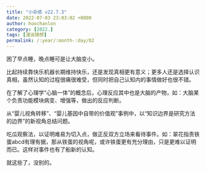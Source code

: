```yaml
---
title: "小杂感 v22.7.3"
date: 2022-07-03 23:03:02 +0800
author: hoochanlon
category: [2022.]
tags: [漫谈随想]
permalink: /:year/:month-:day/02
---
```


困了早点睡，晚点睡可是让大脑变小。

比起持续靠快乐机器长期维持快乐，还是发现真相更有意义；更多人还是选择认识真相，虽然认知的过程很痛很难受，但同时把自己认知内的事情做好也很不错。

在了解了心理学“心脑一体”的概念后，心理反应其中也是大脑的产物，如：大脑某个负责功能模块病变、增强等，做出的反应判断。

从“婴儿视角转移”、“婴儿基因中自带的价值观”事例中，以“知识边界是研究方法的边界”的新视角总结问题。

吃瓜观察法，以证明难易为切入点，做正反双方立场来看待事件。如：翠花指责铁蛋abcd有理有据，那从铁蛋的视角呢，或许铁蛋更有充分理由，只是更难以证明而已。这样对事件也有了船新的认知。

<!-- more -->

就这些了，没别的。
